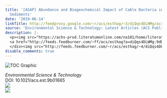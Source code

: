 ```yaml
---
title: '[ASAP] Abundance and Biogeochemical Impact of Cable Bacteria in Baltic Sea
  Sediments'
date: '2019-06-14'
linkTitle: http://feedproxy.google.com/~r/acs/esthag/~3/diQqs4DLWMg/acs.est.9b01665
source: 'Environmental Science & Technology: Latest Articles (ACS Publications)'
description: |-
  <p><img src="https://achs-prod.literatumonline.com/na101/home/literatum/publisher/achs/journals/content/esthag/0/esthag.ahead-of-print/acs.est.9b01665/20190613/images/medium/es-2019-016659_0005.gif" alt="TOC Graphic"/></p><div><cite>Environmental Science & Technology</cite></div><div>DOI: 10.1021/acs.est.9b01665</div><div class="feedflare">
  <a href="http://feeds.feedburner.com/~ff/acs/esthag?a=diQqs4DLWMg:9dDsxz44bac:yIl2AUoC8zA"><img src="http://feeds.feedburner.com/~ff/acs/esthag?d=yIl2AUoC8zA" border="0"></img></a>
  </div><img src="http://feeds.feedburner.com/~r/acs/esthag/~4/diQqs4DLWMg" ...
disable_comments: true
---
```

<p><img src="https://achs-prod.literatumonline.com/na101/home/literatum/publisher/achs/journals/content/esthag/0/esthag.ahead-of-print/acs.est.9b01665/20190613/images/medium/es-2019-016659_0005.gif" alt="TOC Graphic"/></p><div><cite>Environmental Science & Technology</cite></div><div>DOI: 10.1021/acs.est.9b01665</div><div class="feedflare">
<a href="http://feeds.feedburner.com/~ff/acs/esthag?a=diQqs4DLWMg:9dDsxz44bac:yIl2AUoC8zA"><img src="http://feeds.feedburner.com/~ff/acs/esthag?d=yIl2AUoC8zA" border="0"></img></a>
</div><img src="http://feeds.feedburner.com/~r/acs/esthag/~4/diQqs4DLWMg" ...